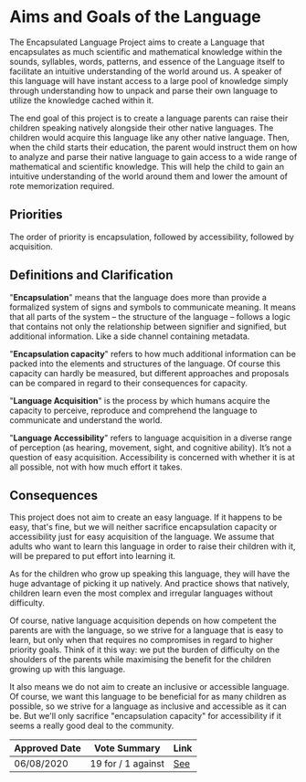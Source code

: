 # Aims and Goals of the Language

The Encapsulated Language Project aims to create a Language that encapsulates
as much scientific and mathematical knowledge within the sounds, syllables,
words, patterns, and essence of the Language itself to facilitate an intuitive
understanding of the world around us. A speaker of this language will have
instant access to a large pool of knowledge simply through understanding how to
unpack and parse their own language to utilize the knowledge cached within it.

The end goal of this project is to create a language parents can raise their
children speaking natively alongside their other native languages. The children
would acquire this language like any other native language. Then, when the
child starts their education, the parent would instruct them on how to analyze
and parse their native language to gain access to a wide range of mathematical
and scientific knowledge. This will help the child to gain an intuitive
understanding of the world around them and lower the amount of rote
memorization required.

## Priorities

The order of priority is encapsulation, followed by accessibility, followed by
acquisition.

## Definitions and Clarification

"**Encapsulation**" means that the language does more than provide a formalized
system of signs and symbols to communicate meaning. It means that all parts of
the system – the structure of the language – follows a logic that contains not
only the relationship between signifier and signified, but additional
information. Like a side channel containing metadata.

"**Encapsulation capacity**" refers to how much additional information can be
packed into the elements and structures of the language. Of course this
capacity can hardly be measured, but different approaches and proposals can be
compared in regard to their consequences for capacity.

"**Language Acquisition**" is the process by which humans acquire the capacity
to perceive, reproduce and comprehend the language to communicate and
understand the world.

"**Language Accessibility**" refers to language acquisition in a diverse range
of perception (as hearing, movement, sight, and cognitive ability). It’s not a
question of easy acquisition. Accessibility is concerned with whether it is at
all possible, not with how much effort it takes.

## Consequences

This project does not aim to create an easy language. If it happens to be easy,
that's fine, but we will neither sacrifice encapsulation capacity or
accessibility just for easy acquisition of the language. We assume that adults
who want to learn this language in order to raise their children with it, will
be prepared to put effort into learning it.

As for the children who grow up speaking this language, they will have the huge
advantage of picking it up natively. And practice shows that natively, children
learn even the most complex and irregular languages without difficulty.

Of course, native language acquisition depends on how competent the parents are
with the language, so we strive for a language that is easy to learn, but only
when that requires no compromises in regard to higher priority goals. Think of
it this way: we put the burden of difficulty on the shoulders of the parents
while maximising the benefit for the children growing up with this language.

It also means we do not aim to create an inclusive or accessible language. Of
course, we want this language to be beneficial for as many children as
possible, so we strive for a language as inclusive and accessible as it can be.
But we'll only sacrifice "encapsulation capacity" for accessibility if it seems
a really good deal to the community.

| Approved Date |    Vote Summary    | Link                                                                                                                  |
| ------------- | :----------------: | --------------------------------------------------------------------------------------------------------------------- |
| 06/08/2020    | 19 for / 1 against | [See](https://www.reddit.com/r/EncapsulatedLanguage/comments/hsot1a/official_proposal_implementation_of_an_official/) |

